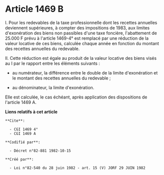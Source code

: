 # Article 1469 B

I. Pour les redevables de la taxe professionnelle dont les recettes annuelles deviennent supérieures, à compter des
impositions de 1983, aux limites d'exonération des biens non passibles d'une taxe foncière, l'abattement de 25.000 F prévu à
l'article 1469-4° est remplacé par une réduction de la valeur locative de ces biens, calculée chaque année en fonction du
montant des recettes annuelles du redevable.

II. Cette réduction est égale au produit de la valeur locative des biens visés au I par le rapport entre les éléments
suivants :

- au numérateur, la différence entre le double de la limite d'exonération et le montant des recettes annuelles du redevable ;

- au dénominateur, la limite d'exonération.

Elle est calculée, le cas échéant, après application des dispositions de l'article 1469 A.

**Liens relatifs à cet article**

	**Cite**:

	  - CGI 1469 4°
	  - CGI 1469 A

	**Codifié par**:

	  - Décret n°82-881 1982-10-15

	**Créé par**:

	  - Loi n°82-540 du 28 juin 1982 - art. 15 (V) JORF 29 JUIN 1982
